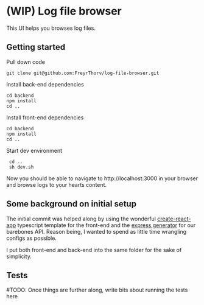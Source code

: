 # (WIP) Log file browser

This UI helps you browses log files.

## Getting started

Pull down code

```
git clone git@github.com:FreyrThorv/log-file-browser.git
```

Install back-end dependencies

```
cd backend
npm install
cd ..
```

Install front-end dependencies

```
cd backend
npm install
cd ..
```

Start dev environment

```
 cd ..
 sh dev.sh
```

Now you should be able to navigate to http://localhost:3000 in your browser and browse logs to your hearts content.

## Some background on initial setup

The initial commit was helped along by using the wonderful <a href="https://create-react-app.dev/">create-react-app</a> typescript template for the front-end and the <a href="https://expressjs.com/en/starter/generator.html">express generator</a> for our barebones API. Reason being, I wanted to spend as little time wrangling configs as possible.

I put both front-end and back-end into the same folder for the sake of simplicity.

## Tests

#TODO: Once things are further along, write bits about running the tests here

